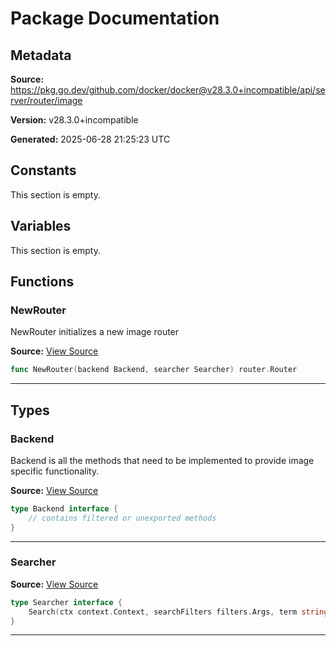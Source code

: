 # Package Documentation

## Metadata

**Source:** https://pkg.go.dev/github.com/docker/docker@v28.3.0+incompatible/api/server/router/image

**Version:** v28.3.0+incompatible

**Generated:** 2025-06-28 21:25:23 UTC

## Constants

This section is empty.

## Variables

This section is empty.

## Functions

### NewRouter

NewRouter initializes a new image router

**Source:** [View Source](https://github.com/docker/docker/blob/v28.3.0/api/server/router/image/image.go#L15)  

```go
func NewRouter(backend Backend, searcher Searcher) router.Router
```

---

## Types

### Backend

Backend is all the methods that need to be implemented
to provide image specific functionality.

**Source:** [View Source](https://github.com/docker/docker/blob/v28.3.0/api/server/router/image/backend.go#L18)  

```go
type Backend interface {
	// contains filtered or unexported methods
}
```

---

### Searcher

**Source:** [View Source](https://github.com/docker/docker/blob/v28.3.0/api/server/router/image/backend.go#L45)  

```go
type Searcher interface {
	Search(ctx context.Context, searchFilters filters.Args, term string, limit int, authConfig *registry.AuthConfig, headers map[string][]string) ([]registry.SearchResult, error)
}
```

---

